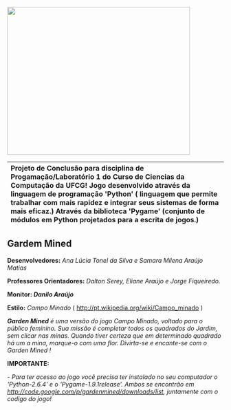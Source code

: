<a href='http://www.youtube.com/watch?feature=player_embedded&v=iUCNdH5c6ho' target='_blank'><img src='http://img.youtube.com/vi/iUCNdH5c6ho/0.jpg' width='425' height=344 /></a>

|Projeto de Conclusão para disciplina de Progamação/Laboratório 1 do Curso de Ciencias da Computação da UFCG! Jogo desenvolvido através da linguagem de programação 'Python' ( linguagem que permite trabalhar com mais rapidez e integrar seus sistemas de forma mais eficaz.) Através da biblioteca 'Pygame' (conjunto de módulos em Python projetados para a escrita de jogos.)|
|:--------------------------------------------------------------------------------------------------------------------------------------------------------------------------------------------------------------------------------------------------------------------------------------------------------------------------------------------------------------------------------|

## Gardem Mined ##

**Desenvolvedores:** _Ana Lúcia Tonel da Silva e Samara Milena Araújo Matias_

**Professores Orientadores:** _Dalton Serey, Eliane Araújo e Jorge Fiqueiredo._

**Monitor: _Danilo Araújo_**

**Estilo:** _Campo Minado_ ( http://pt.wikipedia.org/wiki/Campo_minado )

_**Garden Mined** é uma versão do jogo Campo Minado, voltado para o público feminino. Sua missão é completar todos os quadrados do Jardim, sem clicar nas minas. Quando tiver certeza que em determinado quadrado há um a mina, marque-o com uma flor. Divirta-se e encante-se com o Garden Mined !_

**IMPORTANTE:**

_- Para ter acesso ao jogo você precisa ter instalado no seu computador o 'Python-2.6.4' e o 'Pygame-1.9.1release'. Ambos se encontrão em http://code.google.com/p/gardenmined/downloads/list, juntamente com o codigo do jogo!_